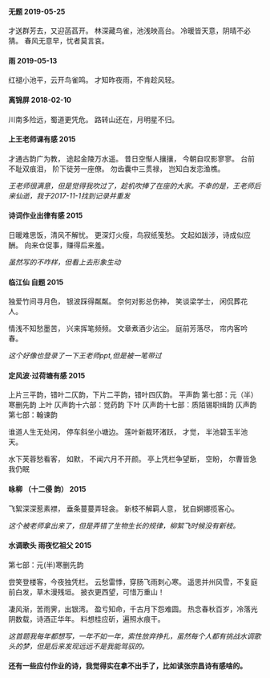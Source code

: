 #### 无题 2019-05-25
才送群芳去，又迎菡萏开。
林深藏鸟雀，池浅映高台。
冷暖皆天意，阴晴不必猜。
春风无意早，忧者莫言哀。

#### 雨 2019-05-13
红褪小池平，云开鸟雀鸣。
才知昨夜雨，不肯趁风轻。

#### 离锦屏 2018-02-10
川南多险远，蜀道更凭危。
路转山还在，月明星不归。

#### 上王老师课有感 2015

才通古韵广为教，
途起金陵万水遥。
昔日空惭人攘攘，
今朝自叹影寥寥。
台前不耻双痕泪，
阶下徒劳一座僚。 
勿齿囊中三贯禄，
岂知白发恋渔樵。  

*王老师很满意，但是觉得我吹过了，趁机吹捧了在座的大家。不幸的是，王老师后来仙逝，我于2017-11-1找到记录并重发*

#### 诗词作业出律有感 2015
日暖难思饭，清风不解忧。
更深灯火瘦，鸟寂纸笺愁。
文起如跋涉，诗成似应酬。
向来仓促事，赚得后来羞。

*虽然写的不咋样，但看上去形象生动*

#### 临江仙 自题 2015
独爱竹间寻月色，
银波踩得粼粼。
奈何对影总伤神，
笑谈梁学士，
闲侃葬花人。

情浅不知愁墨苦，
兴来挥笔频频。
文章煮酒少沾尘。
庭前芳落尽，
帘内客吟春。

*这个好像也登录了一下王老师ppt,但是被一笔带过*

#### 定风波·过荷塘有感 2015
上片三平韵，错叶二仄韵，下片二平韵，错叶四仄韵。
平声韵 第七部：元（半）寒删先韵
上叶 仄声韵十六部：觉药韵
下叶 仄声韵十七部：质陌锡职缉韵
仄声韵第七部：翰谏韵

谁道人生无处闲，
停车斜坐小塘边。
莲叶新裁环渚跃，
才觉，
半池碧玉半池天。

水下芙蓉愁看客，
如默，
不闻六月不开颜。
亭上凭栏争望断，
空盼，
尔曹皆急我仍眠

#### 咏柳 （十二侵 韵） 2015

飞絮深深惹素襟，
垂条蔓蔓弄轻衾。
新枝不解羁人意，
犹自婀娜揽客心。

*这个被老师拿出来了，但是弄错了生物生长的规律，柳絮飞时候没有新枝。*

#### 水调歌头 雨夜忆祖父 2015
第七部：元(半)寒删先韵

尝笑登楼客，今夜独凭栏。
云愁雷悸，穿肠飞雨刺心寒。
遥思并州风雪，不复庭前白发，草木漫残垣。
披衣更西望，可惜万重山！

凄风渐，苦雨霁，出银湾。
盈亏知命，千古月下怨难圆。
热念春秋百岁，冷落光阴数载，诗酒正华年。
料想桂应斫，遍照水痕干。

*这首题我每年都想写，一年不如一年，索性放弃挣扎，虽然每个人都有挑战水调歌头的梦，但是后来发现远远不是我能驾驭的。*

#### 还有一些应付作业的诗，我觉得实在拿不出手了，比如读张宗昌诗有感啥的。